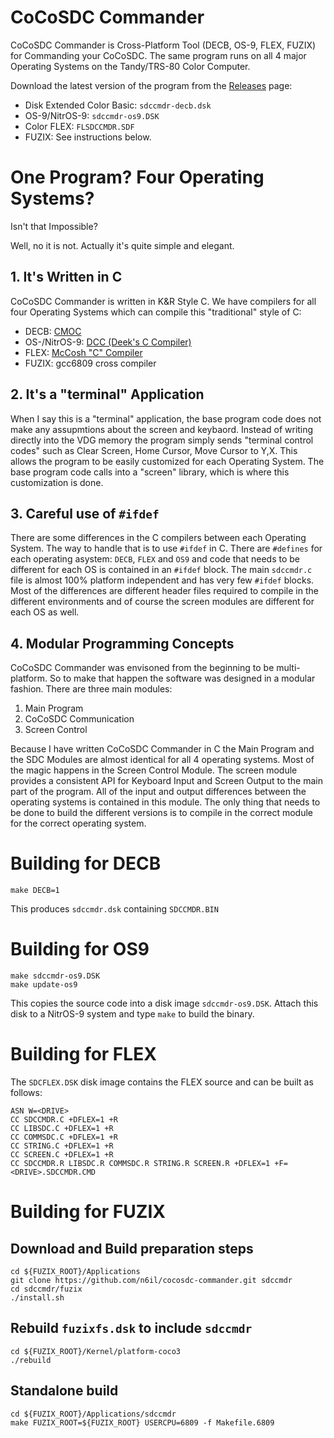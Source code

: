 # CoCoSDC Commander

CoCoSDC Commander is Cross-Platform Tool (DECB, OS-9, FLEX, FUZIX) for
Commanding your CoCoSDC. The same program runs on all 4 major Operating
Systems on the Tandy/TRS-80 Color Computer.

 Download the latest version of the program from the
[Releases](https://github.com/n6il/cocosdc-commander/releases) page:

* Disk Extended Color Basic: `sdccmdr-decb.dsk`
* OS-9/NitrOS-9: `sdccmdr-os9.DSK`
* Color FLEX: `FLSDCCMDR.SDF`
* FUZIX: See instructions below.

# One Program? Four Operating Systems?

Isn't that Impossible?

Well, no it is not.  Actually it's quite simple and elegant.

## 1. It's Written in C

CoCoSDC Commander is written in K&R Style C.  We have compilers for all
four Operating Systems which can compile this "traditional" style of C:

* DECB: [CMOC](http://perso.b2b2c.ca/~sarrazip/dev/cmoc.html)
* OS-/NitrOS-9: [DCC (Deek's C Compiler)](https://github.com/Deek/CoCoC)
* FLEX: [McCosh "C" Compiler](http://swtpcemu.com/swtpc/Manuals/McCosh_C.pdf)
* FUZIX: gcc6809 cross compiler

## 2. It's a "terminal" Application

When I say this is a "terminal" application, the base program code does not
make any assupmtions about the screen and keybaord.  Instead of writing
directly into the VDG memory the program simply sends "terminal control
codes" such as Clear Screen, Home Cursor, Move Cursor to Y,X.  This allows
the program to be easily customized for each Operating System.  The base
program code calls into a "screen" library, which is where this
customization is done.


## 3. Careful use of `#ifdef`

There are some differences in the C compilers between each Operating
System.  The way to handle that is to use `#ifdef` in C.  There are
`#defines` for each operating asystem: `DECB`, `FLEX` and `OS9` and code
that needs to be different for each OS is contained in an `#ifdef` block.
The main `sdccmdr.c` file is almost 100% platform independent and has very
few `#ifdef` blocks.  Most of the differences are different header files
required to compile in the different environments and of course the screen
modules are different for each OS as well.

## 4. Modular Programming Concepts

CoCoSDC Commander was envisoned from the beginning to be multi-platform.
So to make that happen the software was designed in a modular fashion.
There are three main modules:

1. Main Program
2. CoCoSDC Communication
3. Screen Control

Because I have written CoCoSDC Commander in C the Main Program and the SDC
Modules are almost identical for all 4 operating systems.  Most of the
magic happens in the Screen Control Module.  The screen module provides a
consistent API for Keyboard Input and Screen Output to the main part of the
program.  All of the input and output differences
between the operating systems is contained in this module. The only thing
that needs to be done to build the different versions is to compile in the
correct module for the correct operating system.

# Building for DECB

    make DECB=1

This produces `sdccmdr.dsk` containing `SDCCMDR.BIN`

# Building for OS9

    make sdccmdr-os9.DSK
    make update-os9

This copies the source code into a disk image `sdccmdr-os9.DSK`.
Attach this disk to a NitrOS-9 system and type `make` to build
the binary.

# Building for FLEX

The `SDCFLEX.DSK` disk image contains the FLEX source and can be built as
follows:

    ASN W=<DRIVE>
    CC SDCCMDR.C +DFLEX=1 +R
    CC LIBSDC.C +DFLEX=1 +R
    CC COMMSDC.C +DFLEX=1 +R
    CC STRING.C +DFLEX=1 +R
    CC SCREEN.C +DFLEX=1 +R
    CC SDCCMDR.R LIBSDC.R COMMSDC.R STRING.R SCREEN.R +DFLEX=1 +F=<DRIVE>.SDCCMDR.CMD

# Building for FUZIX

## Download and Build preparation steps

    cd ${FUZIX_ROOT}/Applications
    git clone https://github.com/n6il/cocosdc-commander.git sdccmdr
    cd sdccmdr/fuzix
    ./install.sh

## Rebuild `fuzixfs.dsk` to include `sdccmdr`

    cd ${FUZIX_ROOT}/Kernel/platform-coco3
    ./rebuild

## Standalone build

    cd ${FUZIX_ROOT}/Applications/sdccmdr
    make FUZIX_ROOT=${FUZIX_ROOT} USERCPU=6809 -f Makefile.6809

